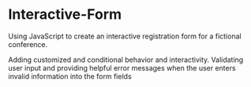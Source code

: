 # Interactive-Form
Using JavaScript to create an interactive registration form for a fictional conference.

Adding customized and conditional behavior and interactivity.
Validating user input and providing helpful error messages when the user enters invalid information into the form fields
